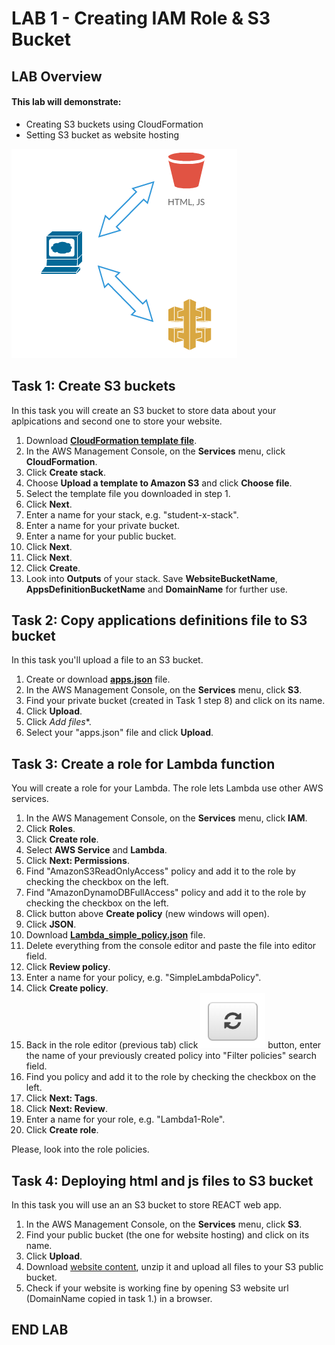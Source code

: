 
# LAB 1 - Creating IAM Role & S3 Bucket

## LAB Overview

#### This lab will demonstrate:
* Creating S3 buckets using CloudFormation
* Setting S3 bucket as website hosting 


![Lab1 schema](./img/s3.png)


## Task 1: Create S3 buckets

In this task you will create an S3 bucket to store data about your aplpications and second one to store your website.

1. Download **[CloudFormation template file](./cf_templates/s3.yaml)**.
2. In the AWS Management Console, on the **Services** menu, click **CloudFormation**.
3. Click **Create stack**.
4. Choose **Upload a template to Amazon S3** and click **Choose file**.
5. Select the template file you downloaded in step 1.
6. Click **Next**.
7. Enter a name for your stack, e.g. "student-x-stack".
8. Enter a name for your private bucket.
9. Enter a name for your public bucket.
10. Click **Next**.
11. Click **Next**.
12. Click **Create**.
13. Look into **Outputs** of your stack. Save **WebsiteBucketName**, **AppsDefinitionBucketName** and **DomainName** for further use.


## Task 2: Copy applications definitions file to S3 bucket

In this task you'll upload a file to an S3 bucket.

1. Create or download  **[apps.json](apps.json)** file.
2. In the AWS Management Console, on the **Services** menu, click **S3**.
3. Find your private bucket (created in Task 1 step 8) and click on its name.
4. Click **Upload**.
5. Click *Add files**.
6. Select your "apps.json" file and click **Upload**.



## Task 3: Create a role for Lambda function

You will create a role for your Lambda. The role lets Lambda use other AWS services.

1. In the AWS Management Console, on the **Services** menu, click **IAM**.
2. Click **Roles**.
3. Click **Create role**.
4. Select **AWS Service** and **Lambda**.
5. Click **Next: Permissions**.
6. Find "AmazonS3ReadOnlyAccess" policy and add it to the role by checking the checkbox on the left.
7. Find "AmazonDynamoDBFullAccess" policy and add it to the role by checking the checkbox on the left.
8. Click button above **Create policy** (new windows will open).
9. Click **JSON**.
10. Download  **[Lambda_simple_policy.json](Lambda_simple_policy.json)** file.
11. Delete everything from the console editor and paste the file into editor field.
12. Click **Review policy**.
13. Enter a name for your policy, e.g. "SimpleLambdaPolicy".
14. Click **Create policy**.
15. Back in the role editor (previous tab) click ![Refresh button](img/refresh.png) button, enter the name of your previously created policy into "Filter policies" search field.
16. Find you policy and add it to the role by checking the checkbox on the left.
8. Click **Next: Tags**.
9. Click **Next: Review**.
10. Enter a name for your role, e.g. "Lambda1-Role".
11. Click **Create role**.

Please, look into the role policies. 

## Task 4: Deploying html and js files to S3 bucket

In this task you will use an an S3 bucket to store REACT web app.

1. In the AWS Management Console, on the **Services** menu, click **S3**.
2. Find your public bucket (the one for website hosting) and click on its name.
4. Click **Upload**.
5. Download [website content](./www/www.zip), unzip it and upload all files to your S3 public bucket.
6. Check if your website is working fine by opening S3 website url (DomainName copied in task 1.) in a browser.

## END LAB

<br><br>

